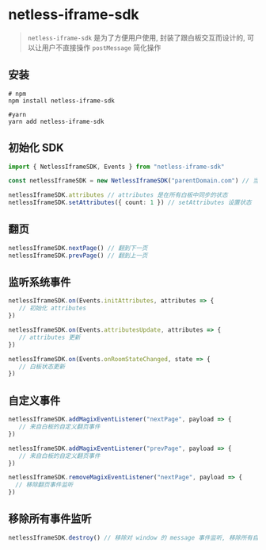 # netless-iframe-sdk

> `netless-iframe-sdk` 是为了方便用户使用, 封装了跟白板交互而设计的, 可以让用户不直接操作 `postMessage` 简化操作



## 安装

```
# npm
npm install netless-iframe-sdk

#yarn
yarn add netless-iframe-sdk
```



## 初始化 SDK

```typescript
import { NetlessIframeSDK, Events } from "netless-iframe-sdk"

const netlessIframeSDK = new NetlessIframeSDK("parentDomain.com") // 当前 iframe 的父级域名

netlessIframeSDK.attributes // attributes 是在所有白板中同步的状态
netlessIframeSDK.setAttributes({ count: 1 }) // setAttributes 设置状态
```

## 翻页

```typescript
netlessIframeSDK.nextPage() // 翻到下一页
netlessIframeSDK.prevPage() // 翻到上一页
```



## 监听系统事件

```typescript
netlessIframeSDK.on(Events.initAttributes, attributes => {
   // 初始化 attributes
})

netlessIframeSDK.on(Events.attributesUpdate, attributes => {
   // attributes 更新
})

netlessIframeSDK.on(Events.onRoomStateChanged, state => {
   // 白板状态更新
})
```



## 自定义事件

```typescript
netlessIframeSDK.addMagixEventListener("nextPage", payload => {
   // 来自白板的自定义翻页事件
})

netlessIframeSDK.addMagixEventListener("prevPage", payload => {
   // 来自白板的自定义翻页事件
})

netlessIframeSDK.removeMagixEventListener("nextPage", payload => {
  // 移除翻页事件监听
})
```



## 移除所有事件监听

```typescript
netlessIframeSDK.destroy() // 移除对 window 的 message 事件监听, 移除所有自定义事件的监听
```

